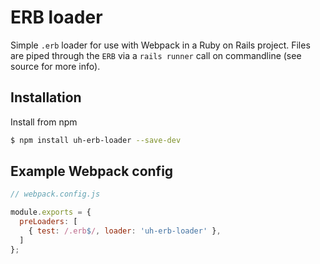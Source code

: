 # ERB loader

Simple `.erb` loader for use with Webpack in a Ruby on Rails project. Files are piped through the `ERB` via a `rails runner` call on commandline (see source for more info).

## Installation

Install from npm

```bash
$ npm install uh-erb-loader --save-dev
```

## Example Webpack config

```js
// webpack.config.js

module.exports = {
  preLoaders: [
    { test: /.erb$/, loader: 'uh-erb-loader' },
  ]
};
```
